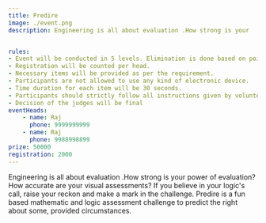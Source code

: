 ```yaml
---
title: Predire
image: ./event.png
description: Engineering is all about evaluation .How strong is your   power of evaluation? How accurate are your visual assessments? If you believe in your logic's call, raise your reckon and make a mark in the challenge. Predire is a fun based mathematic and logic assessment challenge to predict the right about some, provided circumstances.


rules: 
- Event will be conducted in 5 levels. Elimination is done based on points obtained.
- Registration will be counted per head.
- Necessary items will be provided as per the requirement.
- Participants are not allowed to use any kind of electronic device.
- Time duration for each item will be 30 seconds.
- Participants should strictly follow all instructions given by volunteers during the event.
- Decision of the judges will be final
eventHeads:
    - name: Raj
      phone: 9999999999
    - name: Raj
      phone: 9988998899
prize: 50000
registration: 2000
---
```

Engineering is all about evaluation .How strong is your   power of evaluation? How accurate are your visual assessments? If you believe in your logic's call, raise your reckon and make a mark in the challenge. Predire is a fun based mathematic and logic assessment challenge to predict the right about some, provided circumstances.